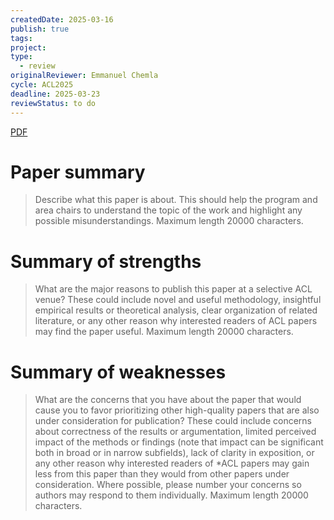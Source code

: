 ```yaml
---
createdDate: 2025-03-16
publish: true
tags: 
project: 
type:
  - review
originalReviewer: Emmanuel Chemla
cycle: ACL2025
deadline: 2025-03-23
reviewStatus: to do
---
```

[PDF](obsidian://open?vault=content&file=Reviews%2FACL2025%2F4657_Analyze_the_Neurons_not_t.pdf)

# Paper summary
> Describe what this paper is about. This should help the program and area chairs to understand the topic of the work and highlight any possible misunderstandings.
> Maximum length 20000 characters.


# Summary of strengths
> What are the major reasons to publish this paper at a selective ACL venue? These could include novel and useful methodology, insightful empirical results or theoretical analysis, clear organization of related literature, or any other reason why interested readers of ACL papers may find the paper useful.
> Maximum length 20000 characters.


# Summary of weaknesses
> What are the concerns that you have about the paper that would cause you to favor prioritizing other high-quality papers that are also under consideration for publication? These could include concerns about correctness of the results or argumentation, limited perceived impact of the methods or findings (note that impact can be significant both in broad or in narrow subfields), lack of clarity in exposition, or any other reason why interested readers of *ACL papers may gain less from this paper than they would from other papers under consideration. Where possible, please number your concerns so authors may respond to them individually.
> Maximum length 20000 characters.

